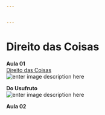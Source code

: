 ```yaml
---


---
```

<h1 id="direito-das-coisas">Direito das Coisas</h1>
<p><strong>Aula 01</strong><br>
<a href="https://1drv.ms/p/s!AjO4oAHV5BZuhJMx4An4dj7nG7RECA?e=7txmvM">Direito das Coisas</a><br>
<img src="https://i.pinimg.com/originals/c3/c8/c8/c3c8c818179dbf050f6b67363daa7dcf.jpg" alt="enter image description here"></p>
<p><strong>Do Usufruto</strong><br>
<img src="https://direitoturmab.files.wordpress.com/2013/05/usufruto.png" alt="enter image description here"></p>

**Aula 02**


<!--stackedit_data:
eyJoaXN0b3J5IjpbLTEzNjY3NjQ0MzEsLTQzNDI3OTY4OF19
-->